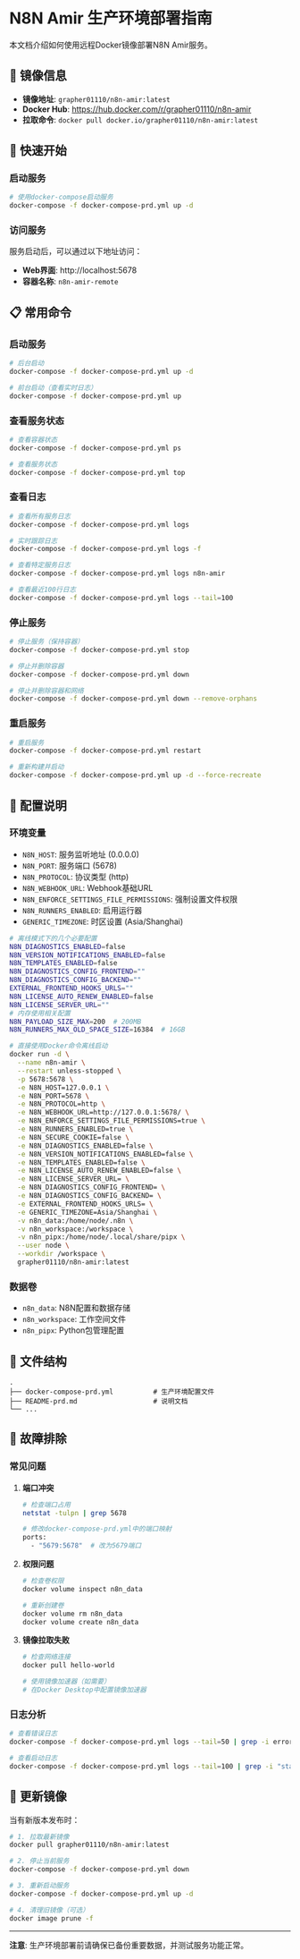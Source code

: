 # N8N Amir 生产环境部署指南

本文档介绍如何使用远程Docker镜像部署N8N Amir服务。

## 🐳 镜像信息

- **镜像地址**: `grapher01110/n8n-amir:latest`
- **Docker Hub**: https://hub.docker.com/r/grapher01110/n8n-amir
- **拉取命令**: `docker pull docker.io/grapher01110/n8n-amir:latest`

## 🚀 快速开始

### 启动服务

```bash
# 使用docker-compose启动服务
docker-compose -f docker-compose-prd.yml up -d
```

### 访问服务

服务启动后，可以通过以下地址访问：
- **Web界面**: http://localhost:5678
- **容器名称**: `n8n-amir-remote`

## 📋 常用命令

### 启动服务
```bash
# 后台启动
docker-compose -f docker-compose-prd.yml up -d

# 前台启动（查看实时日志）
docker-compose -f docker-compose-prd.yml up
```

### 查看服务状态
```bash
# 查看容器状态
docker-compose -f docker-compose-prd.yml ps

# 查看服务状态
docker-compose -f docker-compose-prd.yml top
```

### 查看日志
```bash
# 查看所有服务日志
docker-compose -f docker-compose-prd.yml logs

# 实时跟踪日志
docker-compose -f docker-compose-prd.yml logs -f

# 查看特定服务日志
docker-compose -f docker-compose-prd.yml logs n8n-amir

# 查看最近100行日志
docker-compose -f docker-compose-prd.yml logs --tail=100
```

### 停止服务
```bash
# 停止服务（保持容器）
docker-compose -f docker-compose-prd.yml stop

# 停止并删除容器
docker-compose -f docker-compose-prd.yml down

# 停止并删除容器和网络
docker-compose -f docker-compose-prd.yml down --remove-orphans
```

### 重启服务
```bash
# 重启服务
docker-compose -f docker-compose-prd.yml restart

# 重新构建并启动
docker-compose -f docker-compose-prd.yml up -d --force-recreate
```

## 🔧 配置说明

### 环境变量
- `N8N_HOST`: 服务监听地址 (0.0.0.0)
- `N8N_PORT`: 服务端口 (5678)
- `N8N_PROTOCOL`: 协议类型 (http)
- `N8N_WEBHOOK_URL`: Webhook基础URL
- `N8N_ENFORCE_SETTINGS_FILE_PERMISSIONS`: 强制设置文件权限
- `N8N_RUNNERS_ENABLED`: 启用运行器
- `GENERIC_TIMEZONE`: 时区设置 (Asia/Shanghai)

```bash
# 离线模式下的几个必要配置
N8N_DIAGNOSTICS_ENABLED=false
N8N_VERSION_NOTIFICATIONS_ENABLED=false
N8N_TEMPLATES_ENABLED=false
N8N_DIAGNOSTICS_CONFIG_FRONTEND=""
N8N_DIAGNOSTICS_CONFIG_BACKEND=""
EXTERNAL_FRONTEND_HOOKS_URLS=""
N8N_LICENSE_AUTO_RENEW_ENABLED=false
N8N_LICENSE_SERVER_URL=""
# 内存使用相关配置
N8N_PAYLOAD_SIZE_MAX=200  # 200MB
N8N_RUNNERS_MAX_OLD_SPACE_SIZE=16384  # 16GB

# 直接使用Docker命令离线启动
docker run -d \
  --name n8n-amir \
  --restart unless-stopped \
  -p 5678:5678 \
  -e N8N_HOST=127.0.0.1 \
  -e N8N_PORT=5678 \
  -e N8N_PROTOCOL=http \
  -e N8N_WEBHOOK_URL=http://127.0.0.1:5678/ \
  -e N8N_ENFORCE_SETTINGS_FILE_PERMISSIONS=true \
  -e N8N_RUNNERS_ENABLED=true \
  -e N8N_SECURE_COOKIE=false \
  -e N8N_DIAGNOSTICS_ENABLED=false \
  -e N8N_VERSION_NOTIFICATIONS_ENABLED=false \
  -e N8N_TEMPLATES_ENABLED=false \
  -e N8N_LICENSE_AUTO_RENEW_ENABLED=false \
  -e N8N_LICENSE_SERVER_URL= \
  -e N8N_DIAGNOSTICS_CONFIG_FRONTEND= \
  -e N8N_DIAGNOSTICS_CONFIG_BACKEND= \
  -e EXTERNAL_FRONTEND_HOOKS_URLS= \
  -e GENERIC_TIMEZONE=Asia/Shanghai \
  -v n8n_data:/home/node/.n8n \
  -v n8n_workspace:/workspace \
  -v n8n_pipx:/home/node/.local/share/pipx \
  --user node \
  --workdir /workspace \
  grapher01110/n8n-amir:latest
```

### 数据卷
- `n8n_data`: N8N配置和数据存储
- `n8n_workspace`: 工作空间文件
- `n8n_pipx`: Python包管理配置

## 📁 文件结构

```
.
├── docker-compose-prd.yml          # 生产环境配置文件
├── README-prd.md                   # 说明文档
└── ...
```

## 🚨 故障排除

### 常见问题

1. **端口冲突**
   ```bash
   # 检查端口占用
   netstat -tulpn | grep 5678
   
   # 修改docker-compose-prd.yml中的端口映射
   ports:
     - "5679:5678"  # 改为5679端口
   ```

2. **权限问题**
   ```bash
   # 检查卷权限
   docker volume inspect n8n_data
   
   # 重新创建卷
   docker volume rm n8n_data
   docker volume create n8n_data
   ```

3. **镜像拉取失败**
   ```bash
   # 检查网络连接
   docker pull hello-world
   
   # 使用镜像加速器（如需要）
   # 在Docker Desktop中配置镜像加速器
   ```

### 日志分析
```bash
# 查看错误日志
docker-compose -f docker-compose-prd.yml logs --tail=50 | grep -i error

# 查看启动日志
docker-compose -f docker-compose-prd.yml logs --tail=100 | grep -i "start\|ready"
```

## 🔄 更新镜像

当有新版本发布时：

```bash
# 1. 拉取最新镜像
docker pull grapher01110/n8n-amir:latest

# 2. 停止当前服务
docker-compose -f docker-compose-prd.yml down

# 3. 重新启动服务
docker-compose -f docker-compose-prd.yml up -d

# 4. 清理旧镜像（可选）
docker image prune -f
```

---

**注意**: 生产环境部署前请确保已备份重要数据，并测试服务功能正常。
